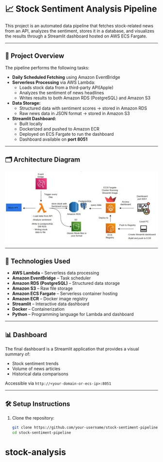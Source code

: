 # 📈 Stock Sentiment Analysis Pipeline

This project is an automated data pipeline that fetches stock-related news from an API, analyzes the sentiment, stores it in a database, and visualizes the results through a Streamlit dashboard hosted on AWS ECS Fargate.

---

## 🧠 Project Overview

The pipeline performs the following tasks:

- **Daily Scheduled Fetching** using Amazon EventBridge
- **Serverless Processing** via AWS Lambda:
  - Loads stock data from a third-party API(Apple)
  - Analyzes the sentiment of news headlines
  - Writes results to both Amazon RDS (PostgreSQL) and Amazon S3
- **Data Storage:**
  - Structured data with sentiment scores → stored in Amazon RDS
  - Raw news data in JSON format → stored in Amazon S3
- **Streamlit Dashboard:**
  - Built locally
  - Dockerized and pushed to Amazon ECR
  - Deployed on ECS Fargate to run the dashboard
  - Dashboard available on **port 8051**

---

## 🗂️ Architecture Diagram

![Stock Sentiment Architecture](architecture.jpg)

---

## 🚀 Technologies Used

- **AWS Lambda** – Serverless data processing
- **Amazon EventBridge** – Task scheduler
- **Amazon RDS (PostgreSQL)** – Structured data storage
- **Amazon S3** – Raw file storage
- **Amazon ECS Fargate** – Serverless container hosting
- **Amazon ECR** – Docker image registry
- **Streamlit** – Interactive data dashboard
- **Docker** – Containerization
- **Python** – Programming language for Lambda and dashboard

---

## 📊 Dashboard

The final dashboard is a Streamlit application that provides a visual summary of:

- Stock sentiment trends
- Volume of news articles
- Historical data comparisons

Accessible via `http://<your-domain-or-ecs-ip>:8051`

---

## 🛠️ Setup Instructions

1. Clone the repository:
   ```bash
   git clone https://github.com/your-username/stock-sentiment-pipeline.git
   cd stock-sentiment-pipeline
# stock-analysis

